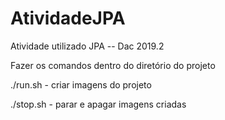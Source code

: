 # AtividadeJPA
Atividade utilizado JPA -- Dac 2019.2

Fazer os comandos dentro do diretório do projeto

./run.sh - criar imagens do projeto

./stop.sh - parar e apagar imagens criadas
